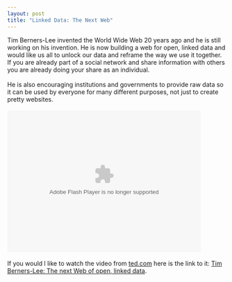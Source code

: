 ```yaml
---
layout: post
title: "Linked Data: The Next Web"
---
```

Tim Berners-Lee invented the World Wide Web 20 years ago and he is still working on his invention. He is now building a web for open, linked data and would like us all to unlock our data and reframe the way we use it together. If you are already part of a social network and share information with others you are already doing your share as an individual.<br />
<br />
He is also encouraging institutions and governments to provide raw data so it can be used by everyone for many different purposes, not just to create pretty websites.<br />
<br />
<object width="446" height="326"><param name="movie" value="http://video.ted.com/assets/player/swf/EmbedPlayer.swf"></param><param name="allowFullScreen" value="true" /><param name="wmode" value="transparent"></param><param name="bgColor" value="#ffffff"></param><param name="flashvars" value="vu=http://video.ted.com/talks/embed/TimBerners-Lee_2009-embed_high.flv&#038;su=http://images.ted.com/images/ted/tedindex/embed-posters/TimBerners-Lee-2009.embed_thumbnail.jpg&#038;vw=432&#038;vh=240&#038;ap=0&#038;ti=484" /><embed src="http://video.ted.com/assets/player/swf/EmbedPlayer.swf" pluginspace="http://www.macromedia.com/go/getflashplayer" type="application/x-shockwave-flash" wmode="transparent" bgColor="#ffffff" width="446" height="326" allowFullScreen="true" flashvars="vu=http://video.ted.com/talks/embed/TimBerners-Lee_2009-embed_high.flv&#038;su=http://images.ted.com/images/ted/tedindex/embed-posters/TimBerners-Lee-2009.embed_thumbnail.jpg&#038;vw=432&#038;vh=240&#038;ap=0&#038;ti=484"></embed></object><br />
<br />
If you would l like to watch the video from <a href="http://www.ted.com">ted.com</a> here is the link to it: <a href="http://www.ted.com/talks/view/id/484">Tim Berners-Lee: The next Web of open, linked data</a>.
